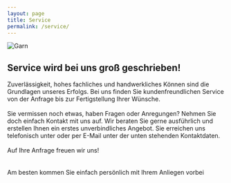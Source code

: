 ```yaml
---
layout: page
title: Service
permalink: /service/
---
```


![Garn](img/g2.jpg)

## Service wird bei uns groß geschrieben!

Zuverlässigkeit, hohes fachliches und handwerkliches Können sind die Grundlagen unseres Erfolgs. Bei uns finden Sie kundenfreundlichen Service von der Anfrage bis zur Fertigstellung Ihrer Wünsche.
<br/><br/>
Sie vermissen noch etwas, haben Fragen oder Anregungen? Nehmen Sie doch einfach Kontakt mit uns auf. Wir beraten Sie gerne ausführlich und erstellen Ihnen ein erstes unverbindliches Angebot. Sie erreichen uns telefonisch unter oder per E-Mail unter der unten stehenden Kontaktdaten.
<br/><br/>
Auf Ihre Anfrage freuen wir uns!
<br/><br/><br/>
Am besten kommen Sie einfach persönlich mit Ihrem Anliegen vorbei
